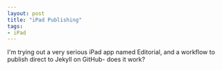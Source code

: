 ```yaml
---
layout: post
title: "iPad Publishing"
tags:
- iPad
---
```

I'm trying out a very serious iPad app named Editorial, and a workflow to publish direct to Jekyll on GitHub- does it work?